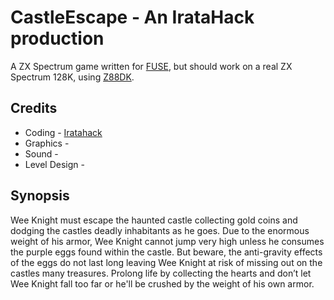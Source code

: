 # CastleEscape - An IrataHack production
A ZX Spectrum game written for [FUSE](https://en.wikipedia.org/wiki/Fuse_(emulator)), but should work on a real ZX Spectrum 128K, using [Z88DK](https://en.wikipedia.org/wiki/Z88DK).
## Credits
* Coding - [Iratahack](mailto:iratahack@digitalxfer.com)
* Graphics -
* Sound -
* Level Design - 
## Synopsis
Wee Knight must escape the haunted castle collecting gold coins and dodging the castles deadly inhabitants as he goes. Due to the enormous weight of his armor, Wee Knight cannot jump very high unless he consumes the purple eggs found within the castle. But beware, the anti-gravity effects of the eggs do not last long leaving Wee Knight at risk of missing out on the castles many treasures. Prolong life by collecting the hearts and don’t let Wee Knight fall too far or he'll be crushed by the weight of his own armor.
